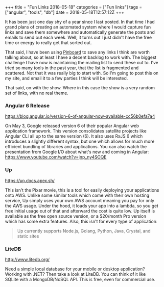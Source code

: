 +++
title = "Fun Links 2018-05-18"
categories = ["Fun links"]
tags = ["angular", "tools", "db"]
date = 2018-05-18T12:57:12Z
+++

It has been just one day shy of a year since I last posted. In that time I had grand plans of creating an automated system where I would capture fun links and save them somewhere and automatically generate the posts and emails to send out each week. Well, it turns out I just didn't have the free time or energy to really get that sorted out.

That said, I have been using [Pinboard](https://pinboard.in) to save any links I think are worth talking about, so at least I have a decent backlog to work with. The biggest challenge I have now is maintaining the mailing list to send these out to. I've tried so many tools in the past year, that the list is fragmented and scattered. Not that it was really big to start with. So I'm going to post this on my site, and email it to a few parties I think will be interested.

That said, on with the show. Where in this case the show is a very random set of links, with no real theme.

### Angular 6 Release
https://blog.angular.io/version-6-of-angular-now-available-cc56b0efa7a4

On May 3, Google released version 6 of their popular Angular web application framework. This version consolidates satellite projects like Angular CLI all up to the same version (6). It also uses RxJS 6 which introduces a slightly different syntax, but one which allows for much more efficient bundling of libraries and applications. You can also watch the presentation from Google I/O about what's new and coming in Angular:  
https://www.youtube.com/watch?v=jnp_ny4SOQE

### Up
https://up.docs.apex.sh/

This isn't the Pixar movie, this is a tool for easily deploying your applications onto AWS. Unlike some similar tools which come with their own hosting service, Up simply uses your own AWS account meaning you pay for only the AWS usage. Under the hood, it loads your app into a lambda, so you get free initial usage out of that and afterward the cost is quite low. Up itself is available as the free open source version, or a $20/month Pro version which has some extra features. Also, this isn't for every type of application:

> Up currently supports Node.js, Golang, Python, Java, Crystal, and static sites


### LiteDB
http://www.litedb.org/

Need a simple local database for your mobile or desktop application? Working with .NET? Then take a look at LiteDB. You can think of it like SQLite with a MongoDB/NoSQL API. This is free, even for commercial use.